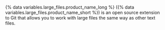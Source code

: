{% data variables.large_files.product_name_long %} ({% data variables.large_files.product_name_short %}) is an open source extension to Git that allows you to work with large files the same way as other text files.

